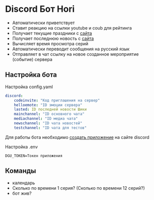 
# Discord Бот Hori

- Автоматически приветствует
- Ставит реакцию на ссылки youtube и coub для рейтинга
- Получает текущие праздники с [сайта](https://kakoysegodnyaprazdnik.ru)
- Получает последнюю новость с [сайта](https://shikimori.one)
- Вычисляет время просмотра серий
- Автоматически переводит сообщения на русский язык
- Отправляет в чат ссылку на новое созданное мероприятие (событие) сервера
## Настройка бота

Настройка config.yaml

```yaml
discord:
    codeinvite: "Код приглашения на сервер"
    helloemote: "ID эмоции сервера"
    lasted: ID последней новости Шики
    mainchannel: "ID основного чата"
    mediachannel: "ID медиа чата"
    newschannel: "ID чата новостей"
    testchannel: "ID чата для тестов"
```
Для работы бота необходимо [создать приложение](https://discord.com/developers/applications) на сайте discord

Настройка .env
```env
DGU_TOKEN=Токен приложения
```
## Команды

- календарь
- Сколько по времени 1 серия? (Сколько по времени 12 серий?)
- бот жив?